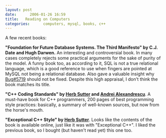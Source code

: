 ```yaml
---
layout: post
date:      2006-01-26 16:59
title:   Reading on Computers
categories:      computers, mysql, books, c++
---
```


A few recent books:

<b>"Foundation for Future Database Systems. The Third Manifesto" by C.J. Date and Hugh Darwen.</b>
An interesting and controversial book. In many cases completely rejects some practical arguments for the sake of purity of the model. A funny book too, as according to it, SQL is not a true relational language, which is a good reference to use when fingers are pointed at MySQL not being a relational database. Also gave a valuable insight why <a href="http://bugs.mysql.com/5719">Bug#5719</a> should not be fixed. Despite this high appraisal, I don't think the book matches its title.

<b>"C++ Coding Standards" by <a href="http://www.gotw.ca">Herb Sutter</a> and <a href="http://erdani.org">Andrei Alexandrescu</a></b>.
A must-have book for C++ programmers, 200 pages of best programming style practices: basically, a summary of well-known sources, but now from the horse's mouth.

<b>"Exceptional C++ Style" by <a href="http://www.gotw.ca">Herb Sutter</a></b>. Looks like the contents of the book is available online, just like it was with "Exceptional C++". I liked the previous book, so I bought (but haven't read yet) this one too.
